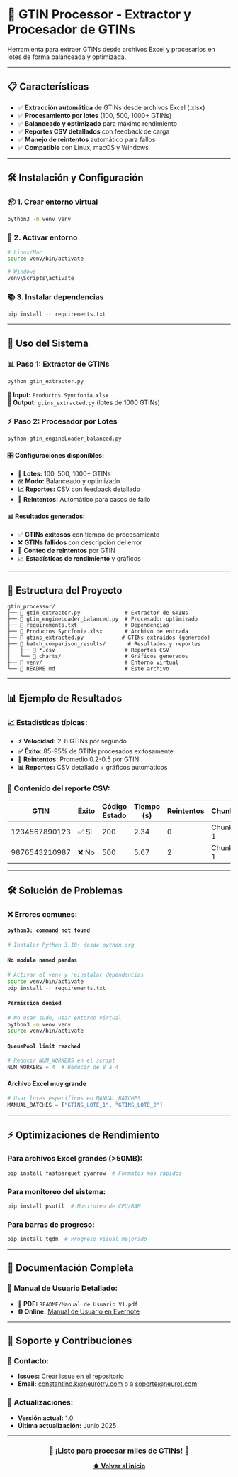 # 🚀 GTIN Processor - Extractor y Procesador de GTINs

 
Herramienta para extraer GTINs desde archivos Excel y procesarlos en lotes de forma balanceada y optimizada.

---

## 📋 Características

- ✅ **Extracción automática** de GTINs desde archivos Excel (.xlsx)
- ✅ **Procesamiento por lotes** (100, 500, 1000+ GTINs)
- ✅ **Balanceado y optimizado** para máximo rendimiento
- ✅ **Reportes CSV detallados** con feedback de carga
- ✅ **Manejo de reintentos** automático para fallos
- ✅ **Compatible** con Linux, macOS y Windows

---

## 🛠️ Instalación y Configuración

### 📦 1. Crear entorno virtual
```bash
python3 -m venv venv
```

### 🔌 2. Activar entorno
```bash
# Linux/Mac
source venv/bin/activate

# Windows
venv\Scripts\activate
```

### 📚 3. Instalar dependencias
```bash
pip install -r requirements.txt
```

 
---

## 🚀 Uso del Sistema

### 📊 Paso 1: Extractor de GTINs
```bash
python gtin_extractor.py
```
**📁 Input:** `Productos Syncfonia.xlsx`  
**📄 Output:** `gtins_extracted.py` (lotes de 1000 GTINs)

### ⚡ Paso 2: Procesador por Lotes
```bash
python gtin_engineLoader_balanced.py
```

#### 🎛️ Configuraciones disponibles:
- **🔢 Lotes:** 100, 500, 1000+ GTINs
- **⚖️ Modo:** Balanceado y optimizado
- **📈 Reportes:** CSV con feedback detallado
- **🔄 Reintentos:** Automático para casos de fallo

#### 📊 Resultados generados:
- ✅ **GTINs exitosos** con tiempo de procesamiento
- ❌ **GTINs fallidos** con descripción del error
- 🔄 **Conteo de reintentos** por GTIN
- 📈 **Estadísticas de rendimiento** y gráficos

---

## 📁 Estructura del Proyecto

```
gtin_processor/
├── 📄 gtin_extractor.py              # Extractor de GTINs
├── 📄 gtin_engineLoader_balanced.py  # Procesador optimizado
├── 📄 requirements.txt               # Dependencias
├── 📄 Productos Syncfonia.xlsx       # Archivo de entrada
├── 📄 gtins_extracted.py            # GTINs extraídos (generado)
├── 📂 batch_comparison_results/       # Resultados y reportes
│   ├── 📄 *.csv                      # Reportes CSV
│   └── 📂 charts/                    # Gráficos generados
├── 📂 venv/                          # Entorno virtual
└── 📄 README.md                      # Este archivo
```

---

## 📊 Ejemplo de Resultados

### 📈 Estadísticas típicas:
- **⚡ Velocidad:** 2-8 GTINs por segundo
- **✅ Éxito:** 85-95% de GTINs procesados exitosamente  
- **🔄 Reintentos:** Promedio 0.2-0.5 por GTIN
- **📊 Reportes:** CSV detallado + gráficos automáticos

### 📄 Contenido del reporte CSV:
| GTIN | Éxito | Código Estado | Tiempo (s) | Reintentos | Chunk |
|------|-------|---------------|------------|------------|-------|
| 1234567890123 | ✅ Sí | 200 | 2.34 | 0 | Chunk 1 |
| 9876543210987 | ❌ No | 500 | 5.67 | 2 | Chunk 1 |

---

## 🛠️ Solución de Problemas

### ❌ Errores comunes:

#### `python3: command not found`
```bash
# Instalar Python 3.10+ desde python.org
```

#### `No module named pandas`
```bash
# Activar el venv y reinstalar dependencias
source venv/bin/activate
pip install -r requirements.txt
```

#### `Permission denied`
```bash
# No usar sudo, usar entorno virtual
python3 -m venv venv
source venv/bin/activate
```

#### `QueuePool limit reached`
```python
# Reducir NUM_WORKERS en el script
NUM_WORKERS = 4  # Reducir de 8 a 4
```

#### Archivo Excel muy grande
```python
# Usar lotes específicos en MANUAL_BATCHES
MANUAL_BATCHES = ["GTINS_LOTE_1", "GTINS_LOTE_2"]
```

---

## ⚡ Optimizaciones de Rendimiento

### Para archivos Excel grandes (>50MB):
```bash
pip install fastparquet pyarrow  # Formatos más rápidos
```

### Para monitoreo del sistema:
```bash
pip install psutil  # Monitoreo de CPU/RAM
```

### Para barras de progreso:
```bash
pip install tqdm  # Progreso visual mejorado
```

---

## 📖 Documentación Completa

### 📑 Manual de Usuario Detallado:
- **📄 PDF:** `README/Manual de Usuario V1.pdf`
- **🌐 Online:** [Manual de Usuario en Evernote](https://share.evernote.com/note/8f1371aa-ee75-17f6-c245-ff1742f94ae1)

---



## 🤝 Soporte y Contribuciones

### 📧 Contacto:
- **Issues:** Crear issue en el repositorio
- **Email:** constantino.k@neurotry.com o a soporte@neurot.com

### 🔄 Actualizaciones:
- **Versión actual:** 1.0
- **Última actualización:** Junio 2025

---

 

<div align="center">

### 🎉 ¡Listo para procesar miles de GTINs! 🎉

**[⬆️ Volver al inicio](#-gtin-processor---extractor-y-procesador-de-gtins)**

</div>
